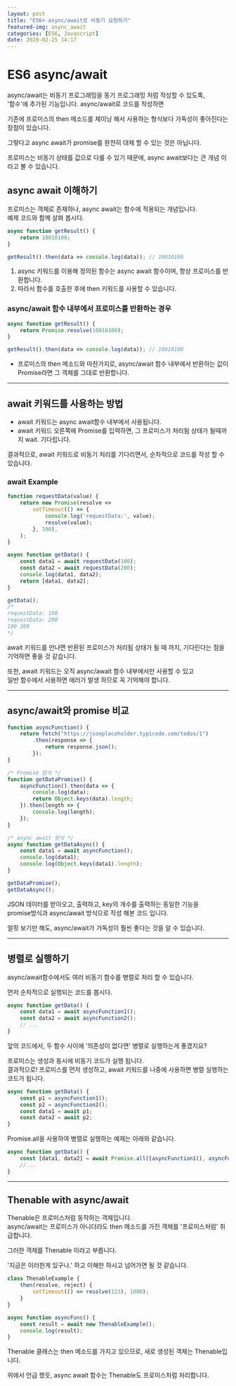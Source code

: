 ```yaml
---
layout: post
title: "ES6+ async/await로 비동기 요청하기"
featured-img: async_await
categories: [ES6, Javascript]
date: 2020-02-25 14:17
---
```


# ES6 async/await

async/await는 비동기 프로그래밍을 동기 프로그래밍 처럼 작성할 수 있도록,
<br>
'함수'에 추가된 기능입니다. async/await로 코드를 작성하면

기존에 프로미스의 then 메소드를 체이닝 해서 사용하는 형식보다 가독성이 좋아진다는 장점이 있습니다.

그렇다고 async await가 promise를 완전히 대체 할 수 있는 것은 아닙니다.

프로미스는 비동기 상태를 값으로 다룰 수 있기 때문에, async await보다는 큰 개념 이라고 볼 수 있습니다.

## async await 이해하기

프로미스는 객체로 존재하나, async await는 함수에 적용되는 개념입니다.
<br>
예제 코드와 함께 살펴 봅시다.

```javascript
async function getResult() {
    return 10010100;
}

getResult().then(data => console.log(data)); // 10010100
```

1. async 키워드를 이용해 정의된 함수는 async await 함수이며, 항상 프로미스를 반환합니다.
2. 따라서 함수를 호출한 후에 then 키워드를 사용할 수 있습니다.

### async/await 함수 내부에서 프로미스를 반환하는 경우

```javascript
async function getResult() {
    return Promise.resolve(10010100);
}

getResult().then(data => console.log(data)); // 10010100
```

* 프로미스의 then 메소드와 마찬가지로, async/await 함수 내부에서 반환하는 값이 Promise라면 그 객체를 그대로 반환합니다.

***

## await 키워드를 사용하는 방법

* await 키워드는 async await함수 내부에서 사용됩니다.
* await 키워드 오른쪽에 Promise를 입력하면, 그 프로미스가 처리됨 상태가 될때까지 wait. 기다립니다.

결과적으로, await 키워드로 비동기 처리를 기다리면서, 순차적으로 코드를 작성 할 수 있습니다.

### await Example

```javascript
function requestData(value) {
    return new Promise(resolve =>
        setTimeout(() => {
            console.log('requestData:', value);
            resolve(value);
        }, 100),
    );
}

async function getData() {
    const data1 = await requestData(100);
    const data2 = await requestData(200);
    console.log(data1, data2);
    return [data1, data2];
}

getData();
/*
requestData: 100
requestData: 200
100 200
*/
```

await 키워드를 만나면 반환된 프로미스가 처리됨 상태가 될 때 까지, 기다린다는 점을
<br>
기억하면 좋을 것 같습니다.

또한, await 키워드는 오직 async/await 함수 내부에서만 사용할 수 있고
<br>
일반 함수에서 사용하면 에러가 발생 하므로 꼭 기억해야 합니다.

***

## async/await와 promise 비교

```javascript
function asyncFunction() {
    return fetch("https://jsonplaceholder.typicode.com/todos/1")
        .then(response => {
            return response.json();
        });
}

/* Promise 방식 */
function getDataPromise() {
    asyncFunction().then(data => {
        console.log(data);
        return Object.keys(data).length;
    }).then(length => {
        console.log(length);
    });
}

/* async await 방식 */
async function getDataAsync() {
    const data1 = await asyncFunction();
    console.log(data1);
    console.log(Object.keys(data1).length);
}

getDataPromise();
getDataAsync();
```

JSON 데이터를 받아오고, 출력하고, key의 개수를 출력하는 동일한 기능을 
<br>
promise방식과 async/await 방식으로 작성 해본 코드 입니다.

얼핏 보기만 해도, async/await가 가독성이 훨씬 좋다는 것을 알 수 있습니다.

***

## 병렬로 실행하기

async/await함수에서도 여러 비동기 함수를 병렬로 처리 할 수 있습니다.

먼저 순차적으로 실행되는 코드를 봅시다.

```javascript
async function getData() {
    const data1 = await asyncFunction1();
    const data2 = await asyncFunction2();
    // ...
}
```

앞의 코드에서, 두 함수 사이에 '의존성이 없다면' 병렬로 실행하는게 좋겠지요?

프로미스는 생성과 동시에 비동기 코드가 실행 됩니다.
<br>
결과적으로! 프로미스를 먼저 생성하고, await 키워드를 나중에 사용하면 병렬 실행하는 코드가 됩니다.

```javascript
async function getData() {
    const p1 = asyncFunction1();
    const p2 = asyncFunction2();
    const data1 = await p1;
    const data2 = await p2;
}
```

Promise.all을 사용하여 병렬로 실행하는 예제는 아래와 같습니다.

```javascript
async function getData() {
    const [data1, data2] = await Promise.all([asyncFunction1(), asyncFunction2()]);
    //...
}
```

*** 

## Thenable with async/await

Thenable은 프로미스처럼 동작하는 객체입니다.
<br>
async/await는 프로미스가 아니더라도 then 메소드를 가진 객체를 '프로미스처럼' 취급합니다.

그러한 객체를 Thenable 이라고 부릅니다.

'지금은 이러한게 있구나.' 하고 이해만 하시고 넘어가면 될 것 같습니다.

```javascript
class ThenableExample {
    then(resolve, reject) {
        setTimeout(() => resolve(123), 1000);
    }
}

async function asyncFunc() {
    const result = await new ThenableExample();
    console.log(result);
}
```

Thenable 클래스는 then 메소드를 가지고 있으므로, 새로 생성된 객체는 Thenable입니다.

위에서 언급 했듯, async await 함수는 Thenable도 프로미스처럼 처리합니다.